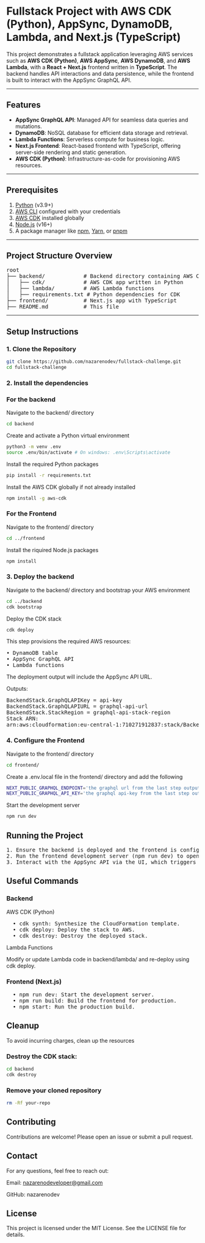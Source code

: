 # Fullstack Project with AWS CDK (Python), AppSync, DynamoDB, Lambda, and Next.js (TypeScript)

This project demonstrates a fullstack application leveraging AWS services such as **AWS CDK (Python)**, **AWS AppSync**, **AWS DynamoDB**, and **AWS Lambda**, with a **React + Next.js** frontend written in **TypeScript**. The backend handles API interactions and data persistence, while the frontend is built to interact with the AppSync GraphQL API.

---

## Features

- **AppSync GraphQL API**: Managed API for seamless data queries and mutations.
- **DynamoDB**: NoSQL database for efficient data storage and retrieval.
- **Lambda Functions**: Serverless compute for business logic.
- **Next.js Frontend**: React-based frontend with TypeScript, offering server-side rendering and static generation.
- **AWS CDK (Python)**: Infrastructure-as-code for provisioning AWS resources.

---

## Prerequisites

1. [Python](https://www.python.org/) (v3.9+)
2. [AWS CLI](https://aws.amazon.com/cli/) configured with your credentials
3. [AWS CDK](https://docs.aws.amazon.com/cdk/latest/guide/work-with-cdk-python.html) installed globally
4. [Node.js](https://nodejs.org/) (v16+)
5. A package manager like [npm](https://npmjs.com/), [Yarn](https://yarnpkg.com/), or [pnpm](https://pnpm.io/)

---

## Project Structure Overview
<pre>
root
├── backend/            # Backend directory containing AWS CDK and Lambda functions
│   ├── cdk/            # AWS CDK app written in Python
│   ├── lambda/         # AWS Lambda functions
│   ├── requirements.txt # Python dependencies for CDK
├── frontend/           # Next.js app with TypeScript
├── README.md           # This file
</pre>

---

## Setup Instructions

### 1. Clone the Repository

```bash
git clone https://github.com/nazarenodev/fullstack-challenge.git
cd fullstack-challenge
```

### 2. Install the dependencies

### For the backend
Navigate to the backend/ directory
```bash
cd backend
```

Create and activate a Python virtual environment
```bash
python3 -m venv .env
source .env/bin/activate # On windows: .env\Scripts\activate
```

Install the required Python packages
```bash
pip install -r requirements.txt
```

Install the AWS CDK globally if not already installed
```bash
npm install -g aws-cdk
```

### For the Frontend

Navigate to the frontend/ directory
```bash
cd ../frontend
```

Install the riquired Node.js packages
```bash
npm install
```

### 3. Deploy the backend
Navigate to the backend/ directory and bootstrap your AWS environment
```bash
cd ../backend
cdk bootstrap
```

Deploy the CDK stack
```bash
cdk deploy
```

This step provisions the required AWS resources:
<pre>
• DynamoDB table
• AppSync GraphQL API
• Lambda functions
</pre>

The deployment output will include the AppSync API URL.

Outputs:
<pre>
BackendStack.GraphQLAPIKey = api-key
BackendStack.GraphQLAPIURL = graphql-api-url
BackendStack.StackRegion = graphql-api-stack-region
Stack ARN:
arn:aws:cloudformation:eu-central-1:710271912837:stack/BackendStack/d3d2f920-d181-11ef-9c04-026bd7ce6da3
</pre>

### 4. Configure the Frontend
Navigate to the frontend/ directory
```bash
cd frontend/
```

Create a .env.local file in the frontend/ directory and add the following
```bash
NEXT_PUBLIC_GRAPHQL_ENDPOINT='the graphql url from the last step output'
NEXT_PUBLIC_GRAPHQL_API_KEY='the graphql api-key from the last step output'
```

Start the development server
```bash
npm run dev
```

## Running the Project

<pre>
1. Ensure the backend is deployed and the frontend is configured.
2. Run the frontend development server (npm run dev) to open the client in your browser.
3. Interact with the AppSync API via the UI, which triggers the Lambda functions and DynamoDB operations.
</pre>

## Useful Commands

### Backend

AWS CDK (Python)
<pre>
  • cdk synth: Synthesize the CloudFormation template.
  • cdk deploy: Deploy the stack to AWS.
  • cdk destroy: Destroy the deployed stack.
</pre>

Lambda Functions

Modify or update Lambda code in backend/lambda/ and re-deploy using cdk deploy.

### Frontend (Next.js)
<pre>
  • npm run dev: Start the development server.
  • npm run build: Build the frontend for production.
  • npm start: Run the production build.
</pre>

## Cleanup

To avoid incurring charges, clean up the resources

### Destroy the CDK stack:
```bash
cd backend
cdk destroy
```

### Remove your cloned repository
```bash
rm -Rf your-repo
```

## Contributing

Contributions are welcome! Please open an issue or submit a pull request.

## Contact

For any questions, feel free to reach out:

Email: nazarenodeveloper@gmail.com

GitHub: nazarenodev

## License

This project is licensed under the MIT License. See the LICENSE file for details.